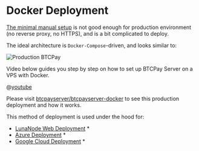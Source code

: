 # Docker Deployment

[The minimal manual setup](ManualDeployment.md) is not good enough for production environment (no reverse proxy, no HTTPS), and is a bit complicated to deploy.

The ideal architecture is `Docker-Compose`-driven, and looks similar to:

![Production BTCPay](https://raw.githubusercontent.com/btcpayserver/btcpayserver-docker/master/Production/Production.png)

Video below guides you step by step on how to set up BTCPay Server on a VPS with Docker.

@[youtube](x6hqTFgHqhA)

Please visit [btcpayserver/btcpayserver-docker](https://github.com/btcpayserver/btcpayserver-docker) to see this production deployment and how it works.

This method of deployment is used under the hood for:
* [LunaNode Web Deployment](LunaNodeWebDeployment.md) *
* [Azure Deployment](AzureDeployment.md) *
* [Google Cloud Deployment](GoogleCloudDeployment.md) *

